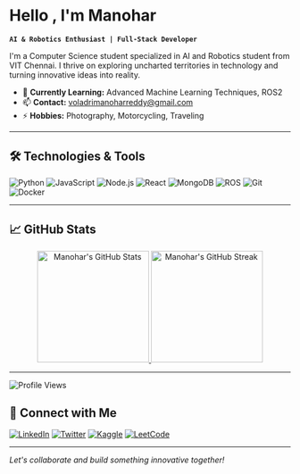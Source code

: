 # Hello , I'm Manohar

**`AI & Robotics Enthusiast | Full-Stack Developer`**

I'm a  Computer Science student specialized in AI and Robotics  student from VIT Chennai. I thrive on exploring uncharted territories in technology and turning innovative ideas into reality.

- 🌱 **Currently Learning:** Advanced Machine Learning Techniques, ROS2
- 📫 **Contact:** [voladrimanoharreddy@gmail.com](mailto:voladrimanoharreddy@gmail.com)
- ⚡ **Hobbies:** Photography, Motorcycling, Traveling

---

## 🛠️ Technologies & Tools

![Python](https://img.shields.io/badge/Python-3776AB?style=for-the-badge&logo=python&logoColor=white)
![JavaScript](https://img.shields.io/badge/JavaScript-F7DF1E?style=for-the-badge&logo=javascript&logoColor=black)
![Node.js](https://img.shields.io/badge/Node.js-339933?style=for-the-badge&logo=nodedotjs&logoColor=white)
![React](https://img.shields.io/badge/React-20232A?style=for-the-badge&logo=react&logoColor=61DAFB)
![MongoDB](https://img.shields.io/badge/MongoDB-4EA94B?style=for-the-badge&logo=mongodb&logoColor=white)
![ROS](https://img.shields.io/badge/ROS-22314E?style=for-the-badge&logo=ros&logoColor=white)
![Git](https://img.shields.io/badge/Git-F05032?style=for-the-badge&logo=git&logoColor=white)
![Docker](https://img.shields.io/badge/Docker-2496ED?style=for-the-badge&logo=docker&logoColor=white)

---

## 📈 GitHub Stats

<p align="center">
  <a href="https://github.com/manoharreddyvoladri">
    <img src="https://github-readme-stats.vercel.app/api?username=manoharreddyvoladri&show_icons=true&theme=radical" alt="Manohar's GitHub Stats" height="200"/>
  </a>
  <a href="https://github.com/manoharreddyvoladri">
    <img src="https://github-readme-streak-stats.herokuapp.com/?user=manoharreddyvoladri&theme=dark" alt="Manohar's GitHub Streak" height="200"/>
  </a>
</p>

---

![Profile Views](https://komarev.com/ghpvc/?username=manoharreddyvoladri&label=Profile%20views&color=0e75b6&style=flat)
## 🤝 Connect with Me

[![LinkedIn](https://img.shields.io/badge/LinkedIn-%230077B5.svg?style=for-the-badge&logo=linkedin&logoColor=white)](https://linkedin.com/in/voladrimanoharreddy)
[![Twitter](https://img.shields.io/badge/Twitter-%231DA1F2.svg?style=for-the-badge&logo=twitter&logoColor=white)](https://twitter.com/voladrimr)
[![Kaggle](https://img.shields.io/badge/Kaggle-20BEFF.svg?style=for-the-badge&logo=kaggle&logoColor=white)](https://kaggle.com/manoharreddyvoladri)
[![LeetCode](https://img.shields.io/badge/LeetCode-FFA116.svg?style=for-the-badge&logo=leetcode&logoColor=white)](https://leetcode.com/manoharreddyvoladri)

---

*Let's collaborate and build something innovative together!*





 

